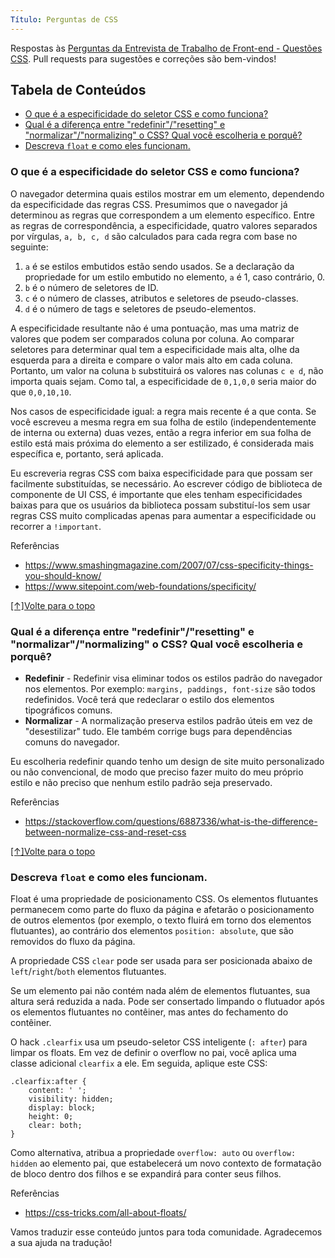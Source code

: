 ```yaml
---
Título: Perguntas de CSS
---
```


Respostas às <a href="https://github.com/h5bp/Front-end-Developer-Interview-Questions/blob/master/src/questions/css-questions.md" id="top">Perguntas da Entrevista de Trabalho de Front-end - Questões CSS</a>. Pull requests para sugestões e correções são bem-vindos!

## Tabela de Conteúdos
- <a href="#01">O que é a especificidade do seletor CSS e como funciona?</a>
- <a href="#02">Qual é a diferença entre "redefinir"/"resetting" e "normalizar"/"normalizing" o CSS? Qual você escolheria e porquê?</a>
- <a href="#03">Descreva ```float``` e como eles funcionam.</a>


### <p id="01">O que é a especificidade do seletor CSS e como funciona?<p>
O navegador determina quais estilos mostrar em um elemento, dependendo da especificidade das regras CSS. Presumimos que o navegador já determinou as regras que correspondem a um elemento específico. Entre as regras de correspondência, a especificidade, quatro valores separados por vírgulas, ```a, b, c, d``` são calculados para cada regra com base no seguinte:

1. ```a``` é se estilos embutidos estão sendo usados. Se a declaração da propriedade for um estilo embutido no elemento, ```a``` é 1, caso contrário, 0.
2. ```b``` é o número de seletores de ID.
3. ```c``` é o número de classes, atributos e seletores de pseudo-classes.
4. ```d``` é o número de tags e seletores de pseudo-elementos.

A especificidade resultante não é uma pontuação, mas uma matriz de valores que podem ser comparados coluna por coluna. Ao comparar seletores para determinar qual tem a especificidade mais alta, olhe da esquerda para a direita e compare o valor mais alto em cada coluna. Portanto, um valor na coluna ```b``` substituirá os valores nas colunas ```c e d```, não importa quais sejam. Como tal, a especificidade de ```0,1,0,0``` seria maior do que ```0,0,10,10```.

Nos casos de especificidade igual: a regra mais recente é a que conta. Se você escreveu a mesma regra em sua folha de estilo (independentemente de interna ou externa) duas vezes, então a regra inferior em sua folha de estilo está mais próxima do elemento a ser estilizado, é considerada mais específica e, portanto, será aplicada.

Eu escreveria regras CSS com baixa especificidade para que possam ser facilmente substituídas, se necessário. Ao escrever código de biblioteca de componente de UI CSS, é importante que eles tenham especificidades baixas para que os usuários da biblioteca possam substituí-los sem usar regras CSS muito complicadas apenas para aumentar a especificidade ou recorrer a ```!important```.

Referências
- https://www.smashingmagazine.com/2007/07/css-specificity-things-you-should-know/
- https://www.sitepoint.com/web-foundations/specificity/

<a href="#top">[↑]Volte para o topo</a>

### <p id="02">Qual é a diferença entre "redefinir"/"resetting" e "normalizar"/"normalizing" o CSS? Qual você escolheria e porquê?<p>
- <b>Redefinir</b> - Redefinir visa eliminar todos os estilos padrão do navegador nos elementos. Por exemplo: ```margins, paddings, font-size``` são todos redefinidos. Você terá que redeclarar o estilo dos elementos tipográficos comuns.
- <b>Normalizar</b> - A normalização preserva estilos padrão úteis em vez de "desestilizar" tudo. Ele também corrige bugs para dependências comuns do navegador.

Eu escolheria redefinir quando tenho um design de site muito personalizado ou não convencional, de modo que preciso fazer muito do meu próprio estilo e não preciso que nenhum estilo padrão seja preservado.

Referências
- https://stackoverflow.com/questions/6887336/what-is-the-difference-between-normalize-css-and-reset-css

<a href="#top">[↑]Volte para o topo</a>

### <p id="03">Descreva ```float``` e como eles funcionam.</a>
Float é uma propriedade de posicionamento CSS. Os elementos flutuantes permanecem como parte do fluxo da página e afetarão o posicionamento de outros elementos (por exemplo, o texto fluirá em torno dos elementos flutuantes), ao contrário dos elementos ```position: absolute```, que são removidos do fluxo da página.

A propriedade CSS ```clear``` pode ser usada para ser posicionada abaixo de ```left```/```right```/```both``` elementos flutuantes.

Se um elemento pai não contém nada além de elementos flutuantes, sua altura será reduzida a nada. Pode ser consertado limpando o flutuador após os elementos flutuantes no contêiner, mas antes do fechamento do contêiner.

O hack ```.clearfix``` usa um pseudo-seletor CSS inteligente (```: after```) para limpar os floats. Em vez de definir o overflow no pai, você aplica uma classe adicional ```clearfix``` a ele. Em seguida, aplique este CSS:

```
.clearfix:after {
    content: ' ';
    visibility: hidden;
    display: block;
    height: 0;
    clear: both;
}
```

Como alternativa, atribua a propriedade ```overflow: auto``` ou ```overflow: hidden``` ao elemento pai, que estabelecerá um novo contexto de formatação de bloco dentro dos filhos e se expandirá para conter seus filhos.

Referências
- https://css-tricks.com/all-about-floats/

Vamos traduzir esse conteúdo juntos para toda comunidade. Agradecemos a sua ajuda na tradução!